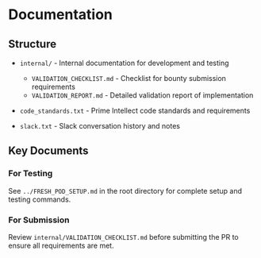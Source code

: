 # Documentation

## Structure

- `internal/` - Internal documentation for development and testing
  - `VALIDATION_CHECKLIST.md` - Checklist for bounty submission requirements
  - `VALIDATION_REPORT.md` - Detailed validation report of implementation
  
- `code_standards.txt` - Prime Intellect code standards and requirements
- `slack.txt` - Slack conversation history and notes

## Key Documents

### For Testing
See `../FRESH_POD_SETUP.md` in the root directory for complete setup and testing commands.

### For Submission
Review `internal/VALIDATION_CHECKLIST.md` before submitting the PR to ensure all requirements are met.